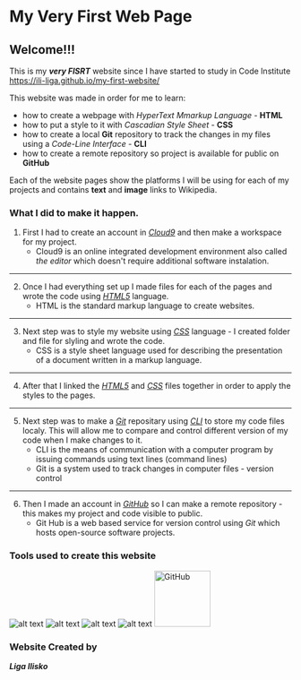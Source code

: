 # My Very First Web Page

## Welcome!!!

This is my ***very FISRT*** website since I have started to study in Code Institute https://ili-liga.github.io/my-first-website/

This website was made in order for me to learn:
   * how to create a webpage with *HyperText Mmarkup Language* - **HTML**
   * how to put a style to it with *Cascadian Style Sheet* - **CSS**
   * how to create a local **Git** repository to track the changes in my files using a *Code-Line Interface* - **CLI**
   * how to create a remote repository so project is available for public on **GitHub**
   
Each of the website pages show the platforms I will be using for each of my projects and contains __text__ and **image** links to Wikipedia.

### What I did to make it happen.

1. First I had to create an account in [_Cloud9_](https://en.wikipedia.org/wiki/Cloud9_IDE) and then make a workspace for my project.
   * Cloud9 is an online integrated development environment also called *the editor* which doesn't require additional software instalation.

***
2. Once I had everything set up I made files for each of the pages and wrote the code using [_HTML5_](https://en.wikipedia.org/wiki/HTML) language. 
   * HTML is the standard markup language to create websites.

***

3. Next step was to style my website using [_CSS_](https://en.wikipedia.org/wiki/Cascading_Style_Sheets) language - I created folder and file for slyling and wrote the code.
   * CSS is a style sheet language used for describing the presentation of a document written in a markup language.
***

4. After that I linked the [_HTML5_](https://en.wikipedia.org/wiki/HTML) and [_CSS_](https://en.wikipedia.org/wiki/Cascading_Style_Sheets) files together in order to apply the styles to the pages.
***

5. Next step was to make a [_Git_](https://en.wikipedia.org/wiki/Git) repositary using [_CLI_](https://en.wikipedia.org/wiki/Command-line_interface) to store my code files localy. This will allow me to compare and control different version of my code when I make changes to it.
   * CLI is the means of communication with a computer program by issuing commands using text lines (command lines)
   * Git  is a system used to track changes in computer files - version control
***

6. Then I made an account in [_GitHub_](https://en.wikipedia.org/wiki/GitHub) so I can make a remote repository - this makes my project and code visible to public.
   * Git Hub is a web based service for version control using _Git_ which hosts open-source software projects. 


### Tools used to create this website

![alt text](https://cdn0.gamesports.net/edb_team_logos/4000/4807.png?1395701819 "Cloud9")
![alt text](https://www.dev-metal.com/wp-content/uploads/2014/04/html5-1-100x100.jpg "HTML5")
![alt text](https://s3-us-west-2.amazonaws.com/hacksource/hacksource-web/assets/images/subjects/css-9aea0df532d32045351af8f893954751.jpg "CSS")
![alt text](https://encrypted-tbn0.gstatic.com/images?q=tbn:ANd9GcRrNXzsV_JzebCqC4fNBa54YyCsFZqDMaUF_lZo5-QeY1bVP1XFYA "Git")
<img src="https://www.w3.org/community/auto-wcag/files/2016/03/github-300x300.jpg" width="100" height="100" alt="GitHub" />


### Website Created by

_**Liga Ilisko**_


